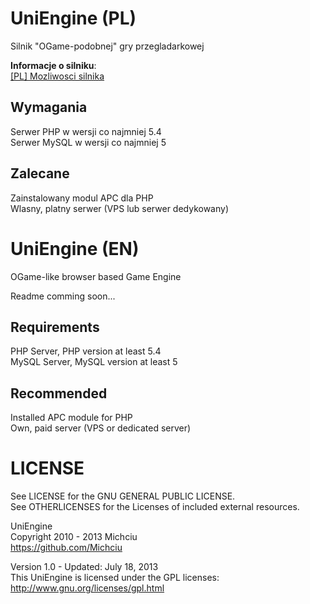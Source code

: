 UniEngine (PL)
==============

Silnik "OGame-podobnej" gry przegladarkowej  

**Informacje o silniku**:  
[[PL] Mozliwosci silnika](https://github.com/Michciu/UniEngine/wiki/%5BPL%5D-Mo%C5%BCliwo%C5%9Bci-silnika)

Wymagania
---------
Serwer PHP w wersji co najmniej 5.4  
Serwer MySQL w wersji co najmniej 5

Zalecane
--------
Zainstalowany modul APC dla PHP  
Wlasny, platny serwer (VPS lub serwer dedykowany)

UniEngine (EN)
==============

OGame-like browser based Game Engine  

Readme comming soon...

Requirements
------------
PHP Server, PHP version at least 5.4  
MySQL Server, MySQL version at least 5

Recommended
-----------
Installed APC module for PHP  
Own, paid server (VPS or dedicated server)

LICENSE
=======

See LICENSE for the GNU GENERAL PUBLIC LICENSE.  
See OTHERLICENSES for the Licenses of included external resources.  

UniEngine  
Copyright 2010 - 2013 Michciu  
https://github.com/Michciu  

Version 1.0 - Updated: July 18, 2013  
This UniEngine is licensed under the GPL licenses:  
  http://www.gnu.org/licenses/gpl.html
